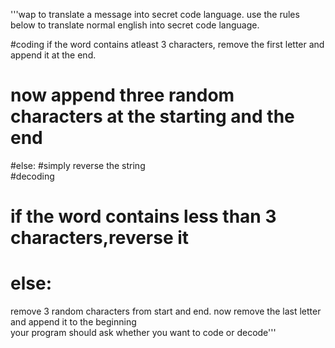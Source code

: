 '''wap  to translate a message into secret code language.
use the rules below to translate normal english into 
secret code language.
<br>

#coding
if the word contains atleast 3 characters,
remove the first letter and append it at the end.
<br>
# now append three random characters at the starting and the end
#else:
#simply reverse the string
<br>
#decoding
# if the word contains less than 3 characters,reverse it
# else:
remove 3 random characters from start and end.
now remove the last letter and append it to the beginning
<br>
your program should ask whether you want to code or decode'''
